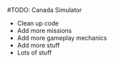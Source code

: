 #TODO: Canada Simulator

 - Clean up code
 - Add more missions
 - Add more gameplay mechanics
 - Add more stuff
 - Lots of stuff